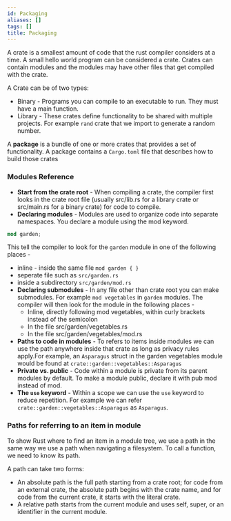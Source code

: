 ```yaml
---
id: Packaging
aliases: []
tags: []
title: Packaging
---
```


A crate is a smallest amount of code that the rust compiler considers at a time. A small hello world program can be considered a crate. Crates can contain modules and the modules may have other files that get compiled with the crate.

A Crate can be of two types:
- Binary - Programs you can compile to an executable to run. They must have a main function.
- Library - These crates define functionality to be shared with multiple projects. For example `rand` crate that we import to generate a random number.

A **package** is a bundle of one or more crates that provides a set of functionality. A package contains a `Cargo.toml` file that describes how to build those crates

### Modules Reference
- **Start from the crate root** - When compiling a crate, the compiler first looks in the crate root file (usually src/lib.rs for a library crate or src/main.rs for a binary crate) for code to compile.
- **Declaring modules** - Modules are used to organize code into separate namespaces. You declare a module using the mod keyword.
```rust
mod garden;
```
This tell the compiler to look for the `garden` module in one of the following places - 
  - inline - inside the same file `mod garden { }`
  - seperate file such as `src/garden.rs`
  - inside a subdirectory `src/garden/mod.rs`
- **Declaring submodules** - In any file other than crate root you can make submodules. For example `mod vegetables` in `garden` modules. The compiler will then look for the module in the following places - 
  - Inline, directly following mod vegetables, within curly brackets instead of the semicolon
  - In the file src/garden/vegetables.rs
  - In the file src/garden/vegetables/mod.rs
- **Paths to code in modules** - To refers to items inside modules we can use the path anywhere inside that crate as long as privacy rules apply.For example, an `Asparagus` struct in the garden vegetables module would be found at `crate::garden::vegetables::Asparagus`
- **Private vs. public** - Code within a module is private from its parent modules by default. To make a module public, declare it with pub mod instead of mod.
- **The `use` keyword** - Within a scope we can use the `use` keyword to reduce repetition. For example we can refer `crate::garden::vegetables::Asparagus` as `Asparagus`.

### Paths for referring to an item in module
To show Rust where to find an item in a module tree, we use a path in the same way we use a path when navigating a filesystem. To call a function, we need to know its path.

A path can take two forms:
- An absolute path is the full path starting from a crate root; for code from an external crate, the absolute path begins with the crate name, and for code from the current crate, it starts with the literal crate.
- A relative path starts from the current module and uses self, super, or an identifier in the current module.

